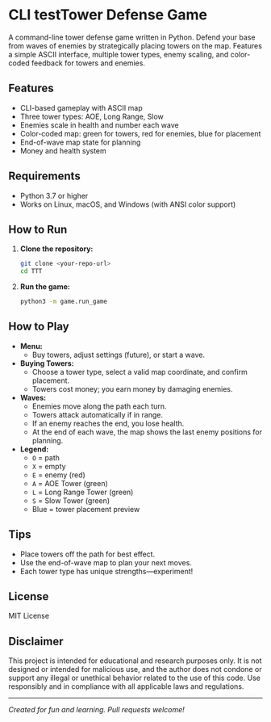 # CLI testTower Defense Game

A command-line tower defense game written in Python. Defend your base from waves of enemies by strategically placing towers on the map. Features a simple ASCII interface, multiple tower types, enemy scaling, and color-coded feedback for towers and enemies.

## Features
- CLI-based gameplay with ASCII map
- Three tower types: AOE, Long Range, Slow
- Enemies scale in health and number each wave
- Color-coded map: green for towers, red for enemies, blue for placement
- End-of-wave map state for planning
- Money and health system

## Requirements
- Python 3.7 or higher
- Works on Linux, macOS, and Windows (with ANSI color support)

## How to Run
1. **Clone the repository:**
   ```bash
   git clone <your-repo-url>
   cd TTT
   ```
2. **Run the game:**
   ```bash
   python3 -m game.run_game
   ```

## How to Play
- **Menu:**
  - Buy towers, adjust settings (future), or start a wave.
- **Buying Towers:**
  - Choose a tower type, select a valid map coordinate, and confirm placement.
  - Towers cost money; you earn money by damaging enemies.
- **Waves:**
  - Enemies move along the path each turn.
  - Towers attack automatically if in range.
  - If an enemy reaches the end, you lose health.
  - At the end of each wave, the map shows the last enemy positions for planning.
- **Legend:**
  - `O` = path
  - `X` = empty
  - `E` = enemy (red)
  - `A` = AOE Tower (green)
  - `L` = Long Range Tower (green)
  - `S` = Slow Tower (green)
  - Blue = tower placement preview

## Tips
- Place towers off the path for best effect.
- Use the end-of-wave map to plan your next moves.
- Each tower type has unique strengths—experiment!

## License
MIT License

## Disclaimer
This project is intended for educational and research purposes only.
It is not designed or intended for malicious use, and the author does not condone or support any illegal or unethical behavior related to the use of this code.
Use responsibly and in compliance with all applicable laws and regulations.

---
*Created for fun and learning. Pull requests welcome!*
